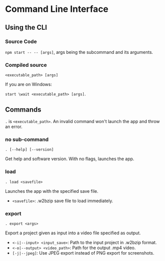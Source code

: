 # Command Line Interface

## Using the CLI

### Source Code

`npm start -- -- [args]`, args being the subcommand and its arguments.

### Compiled source

`<executable_path> [args]`

If you are on Windows:

`start \wait <executable_path> [args]`.

## Commands

`.` is `<executable_path>`.
An invalid command won't launch the app and throw an error.

### no sub-command

`. [--help] [--version]`

Get help and software version. With no flags, launches the app.

### load

`. load <savefile>`

Launches the app with the specified save file.
- `<savefile>`: .w2bzip save file to load immediately.

### export

`. export <args>`

Export a project given as input into a video file specified as output.
- `<-i|--input> <input_save>`: Path to the input project in .w2bzip format.
- `<-o|--output> <video_path>`: Path for the output .mp4 video.
- `[-j|--jpeg]`: Use JPEG export instead of PNG export for  screenshots.